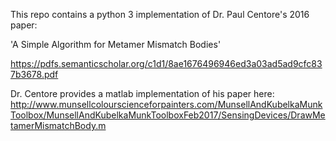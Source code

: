 This repo contains a python 3 implementation of Dr. Paul Centore's 2016 paper:

'A Simple Algorithm for Metamer Mismatch Bodies'

https://pdfs.semanticscholar.org/c1d1/8ae1676496946ed3a03ad5ad9cfc837b3678.pdf

Dr. Centore provides a matlab implementation of his paper here:
http://www.munsellcolourscienceforpainters.com/MunsellAndKubelkaMunkToolbox/MunsellAndKubelkaMunkToolboxFeb2017/SensingDevices/DrawMetamerMismatchBody.m

